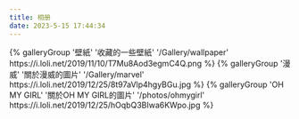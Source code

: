 ```yaml
---
title: 相册
date: 2023-5-15 17:44:34
---
```

<div class="gallery-group-main">
    {% galleryGroup '壁紙' '收藏的一些壁紙' '/Gallery/wallpaper' https://i.loli.net/2019/11/10/T7Mu8Aod3egmC4Q.png %}
    {% galleryGroup '漫威' '關於漫威的圖片' '/Gallery/marvel' https://i.loli.net/2019/12/25/8t97aVlp4hgyBGu.jpg %}
    {% galleryGroup 'OH MY GIRL' '關於OH MY GIRL的圖片' '/photos/ohmygirl' https://i.loli.net/2019/12/25/hOqbQ3BIwa6KWpo.jpg %}
    </div>